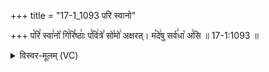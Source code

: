 +++
title = "17-1_1093 परि स्वानो"

+++
प꣡रि꣢ स्वा꣣नो꣡ गि꣢रि꣣ष्ठाः꣢ प꣣वि꣢त्रे꣣ सो꣡मो꣢ अक्षरत्। म꣡दे꣢षु सर्व꣣धा꣡ अ꣢सि ॥ 17-1:1093 ॥

<details><summary>विस्वर-मूलम् (VC)</summary>

परि स्वानो गिरिष्ठाः पवित्रे सोमो अक्षरत् । मदेषु सर्वधा असि ॥१०९३॥
</details>